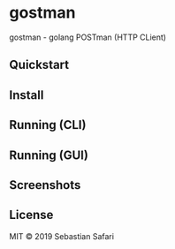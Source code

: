 # gostman

gostman - golang POSTman (HTTP CLient)

## Quickstart

## Install

## Running (CLI)

## Running (GUI)

## Screenshots

## License
MIT &copy; 2019 Sebastian Safari

